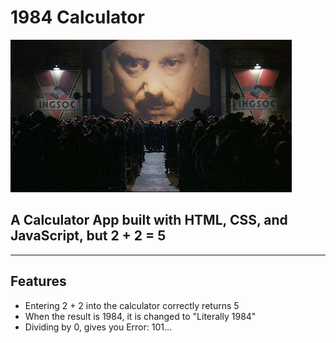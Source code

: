 # 1984 Calculator

![1984](/public/ingsoc.jpg)

## A Calculator App built with HTML, CSS, and JavaScript, but **2 + 2 = 5**
---

## Features

- Entering 2 + 2 into the calculator correctly returns 5
- When the result is 1984, it is changed to "Literally 1984"
- Dividing by 0, gives you Error: 101...

